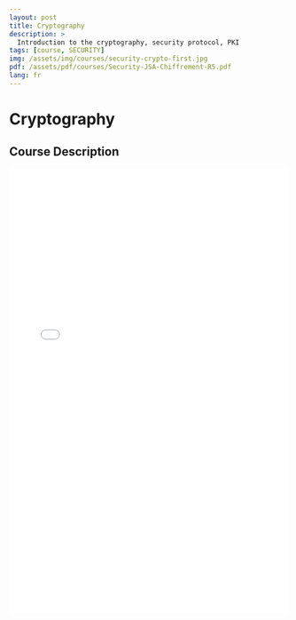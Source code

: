 ```yaml
---
layout: post
title: Cryptography
description: >
  Introduction to the cryptography, security protocol, PKI
tags: [course, SECURITY]
img: /assets/img/courses/security-crypto-first.jpg
pdf: /assets/pdf/courses/Security-JSA-Chiffrement-R5.pdf
lang: fr
---
```

# Cryptography
## Course Description

<embed src="/assets/pdf/courses/Security-JSA-Chiffrement-R5.pdf" width="100%" height="800px" type='application/pdf'/>